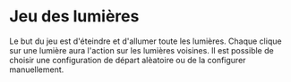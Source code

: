 
# Jeu des lumières

Le but du jeu est d'éteindre et d'allumer toute les lumières.
Chaque clique sur une lumière aura l'action sur les lumières voisines.
Il est possible de choisir une configuration de départ alèatoire ou de la configurer manuellement. 
